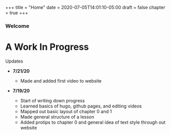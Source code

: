 +++
title = "Home"
date = 2020-07-05T14:01:10-05:00
draft = false
chapter = true
+++

### Welcome

# A Work In Progress

Updates

+ **7/21/20**
  - Made and added first video to website

+ **7/19/20**
  - Start of writing down progress
  - Learned basics of hugo, github pages, and editing videos
  - Mapped out basic layout of chapter 0 and 1
  - Made general structure of a lesson
  - Added protips to chapter 0 and general idea of text style through out website
